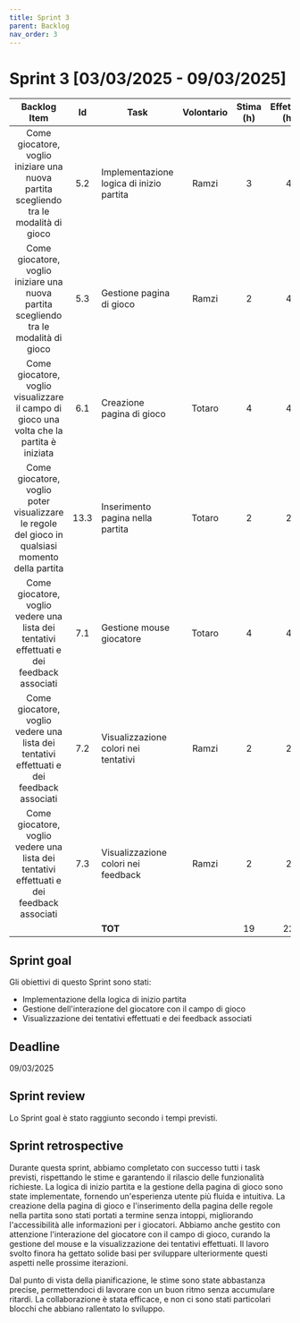 ```yaml
---
title: Sprint 3
parent: Backlog
nav_order: 3
---
```

# Sprint 3 [03/03/2025 - 09/03/2025]


|                                           Backlog Item                                            |  Id  | Task                                     | Volontario | Stima (h) | Effettivo (h) |
|:-------------------------------------------------------------------------------------------------:|:----:|------------------------------------------|:----------:|:---------:|:-------------:|
|       Come giocatore, voglio iniziare una nuova partita scegliendo tra le modalità di gioco       | 5.2  | Implementazione logica di inizio partita |   Ramzi    |     3     |       4       |
|       Come giocatore, voglio iniziare una nuova partita scegliendo tra le modalità di gioco       | 5.3  | Gestione pagina di gioco                 |   Ramzi    |     2     |       4       |
|     Come giocatore, voglio visualizzare il campo di gioco una volta che la partita è iniziata     | 6.1  | Creazione pagina di gioco                |   Totaro   |     4     |       4       |
| Come giocatore, voglio poter visualizzare le regole del gioco in qualsiasi momento della partita  | 13.3 | Inserimento pagina nella partita         |   Totaro   |     2     |       2       |
|     Come giocatore, voglio vedere una lista dei tentativi effettuati e dei feedback associati     | 7.1  | Gestione mouse giocatore                 |   Totaro   |     4     |       4       |
|     Come giocatore, voglio vedere una lista dei tentativi effettuati e dei feedback associati     | 7.2  | Visualizzazione colori nei tentativi     |   Ramzi    |     2     |       2       |
|     Come giocatore, voglio vedere una lista dei tentativi effettuati e dei feedback associati     | 7.3  | Visualizzazione colori nei feedback      |   Ramzi    |     2     |       2       |
|                                                                                                   |      | **TOT**                                  |            |    19     |      22       |

## Sprint goal

Gli obiettivi di questo Sprint sono stati:

- Implementazione della logica di inizio partita
- Gestione dell'interazione del giocatore con il campo di gioco
- Visualizzazione dei tentativi effettuati e dei feedback associati

## Deadline

09/03/2025

## Sprint review
Lo Sprint goal è stato raggiunto secondo i tempi previsti.

## Sprint retrospective
Durante questa sprint, abbiamo completato con successo tutti i task previsti, rispettando le stime e garantendo il rilascio delle funzionalità richieste. La logica di inizio partita e la 
gestione della pagina di gioco sono state implementate, fornendo un'esperienza utente più fluida e intuitiva. La creazione della pagina di gioco e l'inserimento della pagina delle regole nella 
partita sono stati portati a termine senza intoppi, migliorando l'accessibilità alle informazioni per i giocatori.
Abbiamo anche gestito con attenzione l'interazione del giocatore con il campo di gioco, curando la gestione del mouse e la visualizzazione dei tentativi effettuati.
Il lavoro svolto finora ha gettato solide basi per sviluppare ulteriormente questi aspetti nelle prossime iterazioni.

Dal punto di vista della pianificazione, le stime sono state abbastanza precise, permettendoci di lavorare con un buon ritmo senza accumulare ritardi. La collaborazione è stata efficace, e non 
ci sono stati particolari blocchi che abbiano rallentato lo sviluppo.

